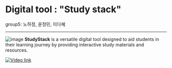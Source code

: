 # Digital tool : "Study stack"
group5: 노하정, 윤정민, 이다혜

-------------------------------------
![image](https://github.com/dhlee3146/Group-5/assets/162474252/2740df82-20e6-42a0-b6c1-ad24798eb1ab) **StudyStack** is a versatile digital tool designed to aid students in their learning journey by providing interactive study materials and resources.

[![Video link](https://i.ytimg.com/vi/SstQ0FuKRik/maxresdefault.jpg)](https://youtu.be/SstQ0FuKRik?si=WpqHeO2oywrwKG8d)
